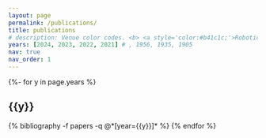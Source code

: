 ```yaml
---
layout: page
permalink: /publications/
title: publications
# description: Venue color codes. <b> <a style='color:#b41c1c;'>Robotics</a> </b>, <b> <a style='color:#000080;'>machine learning and computer vision</a> </b>, <b> <a style='color:#B509AC;'>human-computer interaction</a> </b>, and <b> <a style='color:#2698BA;'>others</a> </b>.
years: [2024, 2023, 2022, 2021] # , 1956, 1935, 1905
nav: true
nav_order: 1
---
```

<!-- _pages/publications.md -->
<div class="publications">

{%- for y in page.years %}
  <h2 class="year">{{y}}</h2>
  {% bibliography -f papers -q @*[year={{y}}]* %}
{% endfor %}

</div>
